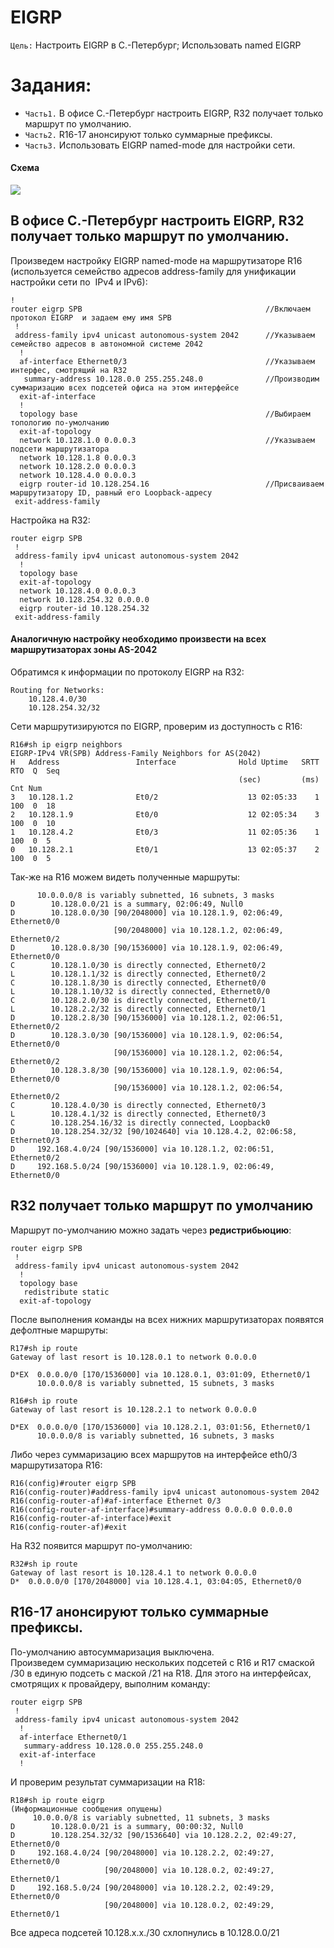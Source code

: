 # EIGRP
`Цель:`
Настроить EIGRP в С.-Петербург; Использовать named EIGRP

# Задания:
- `Часть1.` В офисе С.-Петербург настроить EIGRP, R32 получает только маршрут по умолчанию.
- `Часть2.` R16-17 анонсируют только суммарные префиксы.
- `Часть3.` Использовать EIGRP named-mode для настройки сети.

#### Схема

![](https://github.com/Samurai1135/otus-network-engeneer/blob/2558d1ae6945ecc2dea16e128783420969eb5ebf/Lab-08/Screenshots/scheem.png)  

## В офисе С.-Петербург настроить EIGRP, R32 получает только маршрут по умолчанию.  
Произведем настройку EIGRP named-mode на маршрутизаторе R16 (используется семейство адресов address-family для унификации настройки сети по  IPv4 и IPv6):  
~~~
!
router eigrp SPB                                         //Включаем протокол EIGRP  и задаем ему имя SPB
 !
 address-family ipv4 unicast autonomous-system 2042      //Указываем семейство адресов в автономной системе 2042
  !
  af-interface Ethernet0/3                               //Указываем интерфес, смотрящий на R32
   summary-address 10.128.0.0 255.255.248.0              //Производим суммаризацию всех подсетей офиса на этом интерфейсе
  exit-af-interface
  !
  topology base                                          //Выбираем топологию по-умолчанию
  exit-af-topology
  network 10.128.1.0 0.0.0.3                             //Указываем подсети маршрутизатора
  network 10.128.1.8 0.0.0.3
  network 10.128.2.0 0.0.0.3
  network 10.128.4.0 0.0.0.3
  eigrp router-id 10.128.254.16                          //Присваиваем маршрутизатору ID, равный его Loopback-адресу
 exit-address-family
~~~

Настройка на R32:
~~~
router eigrp SPB
 !
 address-family ipv4 unicast autonomous-system 2042
  !
  topology base
  exit-af-topology
  network 10.128.4.0 0.0.0.3
  network 10.128.254.32 0.0.0.0
  eigrp router-id 10.128.254.32
 exit-address-family
~~~
#### Аналогичную настройку необходимо произвести на всех маршрутизаторах зоны AS-2042  
Обратимся к информации по протоколу EIGRP на R32:
~~~
Routing for Networks:
    10.128.4.0/30
    10.128.254.32/32
~~~
Сети маршрутизируются по EIGRP, проверим из доступность c R16:  
~~~
R16#sh ip eigrp neighbors
EIGRP-IPv4 VR(SPB) Address-Family Neighbors for AS(2042)
H   Address                 Interface              Hold Uptime   SRTT   RTO  Q  Seq
                                                   (sec)         (ms)       Cnt Num
3   10.128.1.2              Et0/2                    13 02:05:33    1   100  0  18
2   10.128.1.9              Et0/0                    12 02:05:34    3   100  0  10
1   10.128.4.2              Et0/3                    11 02:05:36    1   100  0  5
0   10.128.2.1              Et0/1                    13 02:05:37    2   100  0  5
~~~
Так-же на R16 можем видеть полученные маршруты:
~~~
      10.0.0.0/8 is variably subnetted, 16 subnets, 3 masks
D        10.128.0.0/21 is a summary, 02:06:49, Null0
D        10.128.0.0/30 [90/2048000] via 10.128.1.9, 02:06:49, Ethernet0/0
                       [90/2048000] via 10.128.1.2, 02:06:49, Ethernet0/2
D        10.128.0.8/30 [90/1536000] via 10.128.1.9, 02:06:49, Ethernet0/0
C        10.128.1.0/30 is directly connected, Ethernet0/2
L        10.128.1.1/32 is directly connected, Ethernet0/2
C        10.128.1.8/30 is directly connected, Ethernet0/0
L        10.128.1.10/32 is directly connected, Ethernet0/0
C        10.128.2.0/30 is directly connected, Ethernet0/1
L        10.128.2.2/32 is directly connected, Ethernet0/1
D        10.128.2.8/30 [90/1536000] via 10.128.1.2, 02:06:51, Ethernet0/2
D        10.128.3.0/30 [90/1536000] via 10.128.1.9, 02:06:54, Ethernet0/0
                       [90/1536000] via 10.128.1.2, 02:06:54, Ethernet0/2
D        10.128.3.8/30 [90/1536000] via 10.128.1.9, 02:06:54, Ethernet0/0
                       [90/1536000] via 10.128.1.2, 02:06:54, Ethernet0/2
C        10.128.4.0/30 is directly connected, Ethernet0/3
L        10.128.4.1/32 is directly connected, Ethernet0/3
C        10.128.254.16/32 is directly connected, Loopback0
D        10.128.254.32/32 [90/1024640] via 10.128.4.2, 02:06:58, Ethernet0/3
D     192.168.4.0/24 [90/1536000] via 10.128.1.2, 02:06:51, Ethernet0/2
D     192.168.5.0/24 [90/1536000] via 10.128.1.9, 02:06:49, Ethernet0/0
~~~
## R32 получает только маршрут по умолчанию
Маршрут по-умолчанию можно задать через <b>редистрибьюцию</b>:
~~~
router eigrp SPB
 !
 address-family ipv4 unicast autonomous-system 2042
  !
  topology base
   redistribute static
  exit-af-topology
~~~
После выполнения команды на всех нижних маршрутизаторах появятся дефолтные маршруты:
~~~
R17#sh ip route
Gateway of last resort is 10.128.0.1 to network 0.0.0.0

D*EX  0.0.0.0/0 [170/1536000] via 10.128.0.1, 03:01:09, Ethernet0/1
      10.0.0.0/8 is variably subnetted, 15 subnets, 3 masks
~~~
~~~
R16#sh ip route
Gateway of last resort is 10.128.2.1 to network 0.0.0.0

D*EX  0.0.0.0/0 [170/1536000] via 10.128.2.1, 03:01:56, Ethernet0/1
      10.0.0.0/8 is variably subnetted, 16 subnets, 3 masks
~~~
Либо через суммаризацию всех маршрутов на интерфейсе eth0/3 маршрутизатора R16:
~~~
R16(config)#router eigrp SPB
R16(config-router)#address-family ipv4 unicast autonomous-system 2042
R16(config-router-af)#af-interface Ethernet 0/3
R16(config-router-af-interface)#summary-address 0.0.0.0 0.0.0.0
R16(config-router-af-interface)#exit
R16(config-router-af)#exit
~~~
На R32 появится маршрут по-умолчанию:
~~~
R32#sh ip route
Gateway of last resort is 10.128.4.1 to network 0.0.0.0
D*  0.0.0.0/0 [170/2048000] via 10.128.4.1, 03:04:05, Ethernet0/0
~~~
## R16-17 анонсируют только суммарные префиксы.
По-умолчанию автосуммаризация выключена.  
Произведем суммаризацию нескольких подсетей с R16 и R17 смаской /30 в единую подсеть с маской /21 на R18.
Для этого на интерфейсах, смотрящих к провайдеру, выполним команду:
~~~
router eigrp SPB
 !
 address-family ipv4 unicast autonomous-system 2042
  !
  af-interface Ethernet0/1
   summary-address 10.128.0.0 255.255.248.0
  exit-af-interface
  !
~~~
И проверим результат суммаризации на R18:  
~~~
R18#sh ip route eigrp
(Информационные сообщения опущены)
     10.0.0.0/8 is variably subnetted, 11 subnets, 3 masks
D        10.128.0.0/21 is a summary, 00:00:32, Null0
D        10.128.254.32/32 [90/1536640] via 10.128.2.2, 02:49:27, Ethernet0/0
D     192.168.4.0/24 [90/2048000] via 10.128.2.2, 02:49:27, Ethernet0/0
                     [90/2048000] via 10.128.0.2, 02:49:27, Ethernet0/1
D     192.168.5.0/24 [90/2048000] via 10.128.2.2, 02:49:29, Ethernet0/0
                     [90/2048000] via 10.128.0.2, 02:49:29, Ethernet0/1
~~~
Все адреса подсетей 10.128.х.х./30 схлопнулись в 10.128.0.0/21  

